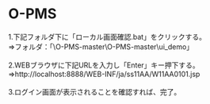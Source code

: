 # O-PMS
1.下記フォルダ下に「ローカル画面確認.bat」をクリックする。<BR>
⇒フォルダ：「\O-PMS-master\O-PMS-master\ui_demo」<BR>
<BR>
2.WEBブラウザに下記URLを入力し「Enter」キー押下する。<BR>
⇒http://localhost:8888/WEB-INF/ja/ss11AA/W11AA0101.jsp<BR>
<BR>
3.ログイン画面が表示されることを確認すれば、完了。<BR>
